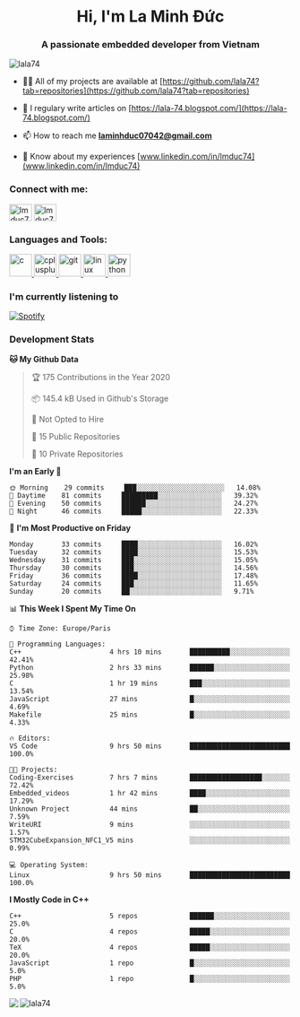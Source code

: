 <h1 align="center">Hi, I'm La Minh Đức</h1>
<h3 align="center">A passionate embedded developer from Vietnam</h3>

<p align="left"> <img src="https://komarev.com/ghpvc/?username=lala74&label=Profile%20views&color=0e75b6&style=flat"
                alt="lala74" /> </p>

- 👨‍💻 All of my projects are available at
[https://github.com/lala74?tab=repositories](https://github.com/lala74?tab=repositories)

- 📝 I regulary write articles on [https://lala-74.blogspot.com/](https://lala-74.blogspot.com/)

- 📫 How to reach me **laminhduc07042@gmail.com**

- 📄 Know about my experiences [www.linkedin.com/in/lmduc74](www.linkedin.com/in/lmduc74)

### Connect with me:
<p align="left">
        <a href="https://linkedin.com/in/lmduc74" target="blank"><img align="center"
                        src="https://cdn.jsdelivr.net/npm/simple-icons@3.0.1/icons/linkedin.svg" alt="lmduc74"
                        height="30" width="40" /></a>
        <a href="https://fb.com/lmduc74" target="blank"><img align="center"
                        src="https://cdn.jsdelivr.net/npm/simple-icons@3.0.1/icons/facebook.svg" alt="lmduc74"
                        height="30" width="40" /></a>
</p>

### Languages and Tools:
<p align="left"> <a href="https://www.cprogramming.com/" target="_blank"> <img
                        src="https://devicons.github.io/devicon/devicon.git/icons/c/c-original.svg" alt="c" width="40"
                        height="40" /> </a> <a href="https://www.w3schools.com/cpp/" target="_blank"> <img
                        src="https://devicons.github.io/devicon/devicon.git/icons/cplusplus/cplusplus-original.svg"
                        alt="cplusplus" width="40" height="40" /> </a> <a href="https://git-scm.com/" target="_blank">
                <img src="https://www.vectorlogo.zone/logos/git-scm/git-scm-icon.svg" alt="git" width="40"
                        height="40" /> </a> <a href="https://www.linux.org/" target="_blank"> <img
                        src="https://devicons.github.io/devicon/devicon.git/icons/linux/linux-original.svg" alt="linux"
                        width="40" height="40" /> </a> <a href="https://www.python.org" target="_blank"> <img
                        src="https://devicons.github.io/devicon/devicon.git/icons/python/python-original.svg"
                        alt="python" width="40" height="40" /> </a> </p>

### I'm currently listening to
[![Spotify](https://spotify-playing-git-master.lala74.vercel.app/api/spotify)](https://open.spotify.com/user/nrjaez36fdyqfexa07wju067g)


### Development Stats
<!--START_SECTION:waka-->
**🐱 My Github Data** 

> 🏆 175 Contributions in the Year 2020
 > 
> 📦 145.4 kB Used in Github's Storage 
 > 
> 🚫 Not Opted to Hire
 > 
> 📜 15 Public Repositories 
 > 
> 🔑 10 Private Repositories  
 > 
**I'm an Early 🐤** 

```text
🌞 Morning    29 commits     ███░░░░░░░░░░░░░░░░░░░░░░   14.08% 
🌆 Daytime    81 commits     █████████░░░░░░░░░░░░░░░░   39.32% 
🌃 Evening    50 commits     ██████░░░░░░░░░░░░░░░░░░░   24.27% 
🌙 Night      46 commits     █████░░░░░░░░░░░░░░░░░░░░   22.33%

```
📅 **I'm Most Productive on Friday** 

```text
Monday       33 commits     ████░░░░░░░░░░░░░░░░░░░░░   16.02% 
Tuesday      32 commits     ████░░░░░░░░░░░░░░░░░░░░░   15.53% 
Wednesday    31 commits     ███░░░░░░░░░░░░░░░░░░░░░░   15.05% 
Thursday     30 commits     ███░░░░░░░░░░░░░░░░░░░░░░   14.56% 
Friday       36 commits     ████░░░░░░░░░░░░░░░░░░░░░   17.48% 
Saturday     24 commits     ███░░░░░░░░░░░░░░░░░░░░░░   11.65% 
Sunday       20 commits     ██░░░░░░░░░░░░░░░░░░░░░░░   9.71%

```


📊 **This Week I Spent My Time On** 

```text
⌚︎ Time Zone: Europe/Paris

💬 Programming Languages: 
C++                      4 hrs 10 mins       ██████████░░░░░░░░░░░░░░░   42.41% 
Python                   2 hrs 33 mins       ██████░░░░░░░░░░░░░░░░░░░   25.98% 
C                        1 hr 19 mins        ███░░░░░░░░░░░░░░░░░░░░░░   13.54% 
JavaScript               27 mins             █░░░░░░░░░░░░░░░░░░░░░░░░   4.69% 
Makefile                 25 mins             █░░░░░░░░░░░░░░░░░░░░░░░░   4.33%

🔥 Editors: 
VS Code                  9 hrs 50 mins       █████████████████████████   100.0%

🐱‍💻 Projects: 
Coding-Exercises         7 hrs 7 mins        ██████████████████░░░░░░░   72.42% 
Embedded_videos          1 hr 42 mins        ████░░░░░░░░░░░░░░░░░░░░░   17.29% 
Unknown Project          44 mins             ██░░░░░░░░░░░░░░░░░░░░░░░   7.59% 
WriteURI                 9 mins              ░░░░░░░░░░░░░░░░░░░░░░░░░   1.57% 
STM32CubeExpansion_NFC1_V5 mins              ░░░░░░░░░░░░░░░░░░░░░░░░░   0.99%

💻 Operating System: 
Linux                    9 hrs 50 mins       █████████████████████████   100.0%

```

**I Mostly Code in C++** 

```text
C++                      5 repos             ██████░░░░░░░░░░░░░░░░░░░   25.0% 
C                        4 repos             █████░░░░░░░░░░░░░░░░░░░░   20.0% 
TeX                      4 repos             █████░░░░░░░░░░░░░░░░░░░░   20.0% 
JavaScript               1 repo              █░░░░░░░░░░░░░░░░░░░░░░░░   5.0% 
PHP                      1 repo              █░░░░░░░░░░░░░░░░░░░░░░░░   5.0%

```



<!--END_SECTION:waka-->


<img align="left" src="https://github-readme-stats-chi-rust.vercel.app/api?username=lala74&show_icons=true&hide_border=true" /> 

<img align="left"
src="https://github-readme-stats.vercel.app/api/top-langs?username=lala74&show_icons=true&locale=en&layout=compact&hide_border=true" alt="lala74" />  

